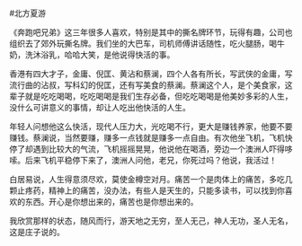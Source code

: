 #北方夏游


《奔跑吧兄弟》这三年很多人喜欢，特别是其中的撕名牌环节，玩得有趣，公司也组织去了郊外玩撕名牌。我们坐的大巴车，司机师傅讲话随性，吃火腿肠，喝牛奶，洗沐浴乳，哈哈大笑，是他说得快活的事。

香港有四大才子，金庸、倪匡、黄沾和蔡澜，四个人各有所长，写武侠的金庸，写流行曲的沾叔，写科幻的倪匡，还有写美食的蔡澜。蔡澜这个人，是个美食家，这辈子就是吃吃喝喝，吃吃喝喝是我们生存必备，但吃吃喝喝是他美妙多彩的人生，没什么可讲意义的事情，却让人吃出他快活的人生。

年轻人问想他这么快活，现代人压力大，光吃喝不行，更大是赚钱养家，他要不要赚钱。蔡澜说，当然要赚，赚多一点钱就是赚多一点自由。有次他坐飞机，飞机快停了却遇到比较大的气流，飞机摇摇晃晃，他说他在喝酒，旁边一个澳洲人吓得哆嗦。后来飞机平稳停下来了，澳洲人问他，老兄，你死过吗？他说，我活过！

白居易说，人生得意须尽欢，莫使金樽空对月。痛苦一个是肉体上的痛苦，多吃几颗止疼药，精神上的痛苦，没办法，有些人是天生的，只能多读书，可以找到你喜欢的东西。开心是你想出来的，痛苦也是你想出来的。

我欣赏那样的状态，随风而行，游天地之无穷，至人无己，神人无功，圣人无名，这是庄子说的。
